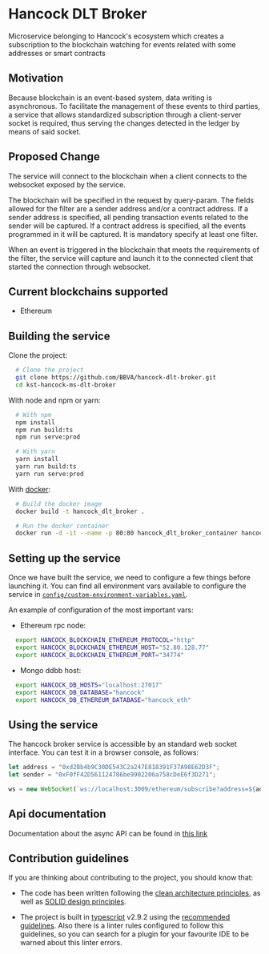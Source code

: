 # Hancock DLT Broker

Microservice belonging to Hancock's ecosystem which creates a subscription to the blockchain 
watching for events related with some addresses or smart contracts

## Motivation

Because blockchain is an event-based system, data writing is asynchronous. To facilitate the management of these events to third parties, a service that allows standardized subscription through a client-server socket is required, thus serving the changes detected in the ledger by means of said socket.

## Proposed Change

The service will connect to the blockchain when a client connects to the websocket exposed by the service.

The blockchain will be specified in the request by query-param. The fields allowed for the filter are a sender address and/or a contract address. If a sender address is specified, all pending transaction events related to the sender will be captured. If a contract address is specified, all the events programmed in it will be captured. It is mandatory specify at least one filter.

When an event is triggered in the blockchain that meets the requirements of the filter, the service will capture and launch it to the connected client that started the connection through websocket.

## Current blockchains supported

* Ethereum

## Building the service

Clone the project:
```bash
  # Clone the project 
  git clone https://github.com/BBVA/hancock-dlt-broker.git
  cd kst-hancock-ms-dlt-broker
```

With node and npm or yarn:
```bash
  # With npm
  npm install
  npm run build:ts
  npm run serve:prod

  # With yarn
  yarn install
  yarn run build:ts
  yarn run serve:prod
```

With [docker](https://www.docker.com/):
```bash
  # Build the docker image
  docker build -t hancock_dlt_broker .

  # Run the docker container
  docker run -d -it --name -p 80:80 hancock_dlt_broker_container hancock_dlt_broker
```

## Setting up the service

Once we have built the service, we need to configure a few things before launching it. You can find all environment vars 
available to configure the service in [`config/custom-environment-variables.yaml`](https://github.com/BBVA/hancock-dlt-broker/blob/master/config/custom-environment-variables.yaml).

An example of configuration of the most important vars:

- Ethereum rpc node:
```bash
  export HANCOCK_BLOCKCHAIN_ETHEREUM_PROTOCOL="http"
  export HANCOCK_BLOCKCHAIN_ETHEREUM_HOST="52.80.128.77"
  export HANCOCK_BLOCKCHAIN_ETHEREUM_PORT="34774"
```

- Mongo ddbb host:
```bash
  export HANCOCK_DB_HOSTS="localhost:27017"
  export HANCOCK_DB_DATABASE="hancock"
  export HANCOCK_DB_ETHEREUM_DATABASE="hancock_eth"
```

## Using the service

The hancock broker service is accessible by an standard web socket interface. You can test it in a browser console, as follows:

```javascript
let address = "0xd2Bb4b9C30DE543C2a247E818391F37A98E62D3F";
let sender = "0xF0fF42D561124786be9902206a758cDeE6f3D271";

ws = new WebSocket(`ws://localhost:3009/ethereum/subscribe?address=${address}&sender=${sender}`)
```

## Api documentation

Documentation about the async API can be found in [this link](https://bbva.github.io/hancock-dlt-broker/api.html)

## Contribution guidelines

If you are thinking about contributing to the project, you should know that:

- The code has been written following the [clean architecture principles](https://8thlight.com/blog/uncle-bob/2012/08/13/the-clean-architecture.html), as well as [SOLID design principles](https://es.wikipedia.org/wiki/SOLID).

- The project is built in [typescript](https://www.typescriptlang.org/) v2.9.2 using the [recommended guidelines](https://github.com/palantir/tslint/blob/master/src/configs/recommended.ts). Also there is a linter rules configured to follow this guidelines, so you can search for a plugin for your favourite IDE to be warned about this linter errors.

